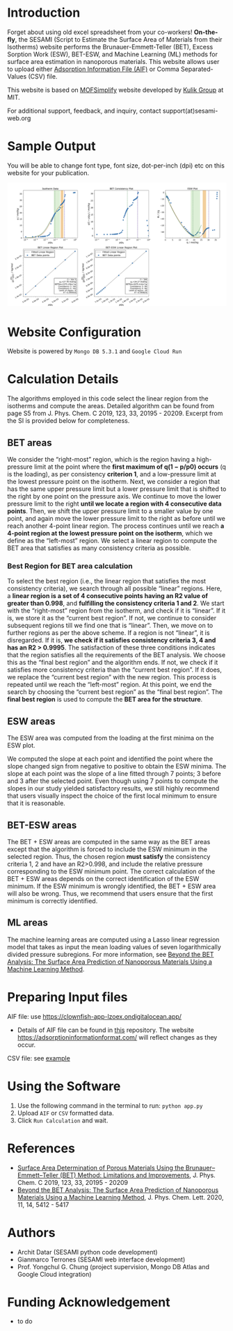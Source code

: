 # Introduction
Forget about using old excel spreadsheet from your co-workers! **On-the-fly**, the SESAMI (Script to Estimate the Surface Area of Materials from their Isotherms) website performs the Brunauer-Emmett-Teller (BET), Excess Sorption Work (ESW), BET-ESW, and Machine Learning (ML) methods for surface area
estimation in nanoporous materials. This website allows user to upload either [Adsorption Information File (AIF)](https://pubs.acs.org/doi/10.1021/acs.langmuir.1c00122) or Comma Separated-Values (CSV) file. 

This website is based on [MOFSimplify](https://github.com/hjkgrp/MOFSimplify) website developed by [Kulik Group](http://hjkgrp.mit.edu/) at MIT.

For additional support, feedback, and inquiry, contact support(at)sesami-web.org

# Sample Output
You will be able to change font type, font size, dot-per-inch (dpi) etc on this website for your publication.

![example_input](/example_input/sesami-output.png)

# Website Configuration
Website is powered by `Mongo DB 5.3.1` and `Google Cloud Run`

# Calculation Details
The algorithms employed in this code select the linear region from the isotherms and compute the areas. Detailed algorithm can be found from page S5 from J. Phys. Chem. C 2019, 123, 33, 20195 - 20209. Excerpt from the SI is provided below for completeness.

## BET areas
We consider the “right-most” region, which is the region having a high-pressure limit at the point where the **first maximum of q(1 − p/p0) occurs** (q is the loading), as per consistency **criterion 1**, and a low-pressure limit at the lowest pressure point on the isotherm. Next, we consider a region that has the same upper pressure limit but a lower pressure limit that is shifted to the right by one point on the pressure axis. We continue to move the lower pressure limit to the right **until we locate a region with 4 consecutive data points**. Then, we shift the upper pressure limit to a smaller value by one point, and again move the lower pressure limit to the right as before until we reach another 4-point linear region. The process continues until we reach **a 4-point region at the lowest pressure point on the isotherm**, which we define as the “left-most” region. We select a linear region to compute the BET area that satisfies as many consistency criteria as possible. 

### Best Region for BET area calculation
To select the best region (i.e., the linear region that satisfies the most consistency criteria), we search through all possible “linear” regions.
Here, a **linear region is a set of 4 consecutive points having an R2 value of greater than 0.998**, and **fulfilling the consistency criteria 1 and 2**. We start with the “right-most” region from the isotherm, and check if it is “linear”. If it is, we store it as the “current best region”. If not, we continue to consider subsequent regions till we find one that is “linear”. Then, we move on to further regions as per the above scheme. If a region is not “linear”, it is disregarded. If it is, **we check if it satisfies consistency criteria 3, 4 and has an R2 > 0.9995**. The satisfaction of these three conditions indicates that the region satisfies all the requirements of the BET analysis. We choose this as the “final best region” and the algorithm ends. If not, we check if it satisfies more consistency criteria than the “current best region”. If it does, we replace the “current best region” with the new region. This process is repeated until we reach the “left-most” region. At this point, we end the search by choosing the “current best region” as the “final best region”. The **final best region** is used to compute the **BET area for the structure**. 

## ESW areas
The ESW area was computed from the loading at the first minima on the ESW plot. 

We computed the slope at each point and identified the point where the slope changed sign from negative to positive to obtain the ESW minima. The slope at each point was the slope of a line fitted through 7 points; 3 before and 3 after the selected point. Even though using 7 points to compute the slopes in our study yielded satisfactory results, we still highly recommend that users visually inspect the choice of the first local minimum to ensure that it is reasonable. 

## BET-ESW areas
The BET + ESW areas are computed in the same way as the BET areas except that the algorithm is forced to include the ESW minimum in the selected region. Thus, the chosen region **must satisfy** the consistency criteria 1, 2 and have an R2>0.998, and include the relative pressure corresponding to the ESW minimum point. The correct calculation of the BET + ESW areas depends on the correct identification of the ESW minimum. If the ESW minimum is wrongly identified, the BET + ESW area will also be wrong. Thus, we recommend that users ensure that the first minimum is correctly identified. 

## ML areas
The machine learning areas are computed using a Lasso linear regression model that takes as input the mean loading values of seven logarithmically divided pressure subregions. For more information, see [Beyond the BET Analysis: The Surface Area Prediction of Nanoporous Materials Using a Machine Learning Method](https://pubs.acs.org/doi/abs/10.1021/acs.jpclett.0c01518).

# Preparing Input files
AIF file: use https://clownfish-app-lzoex.ondigitalocean.app/
- Details of AIF file can be found in [this](https://github.com/AIF-development-team/adsorptioninformationformat) repository. The website https://adsorptioninformationformat.com/ will reflect changes as they occur.

CSV file: see [example](/example_input/example_loading_data.csv)
# Using the Software
1. Use the following command in the terminal to run:
`python app.py`
2. Upload `AIF` or `CSV` formatted data.
3. Click `Run Calculation` and wait.

# References
- [Surface Area Determination of Porous Materials Using the Brunauer–Emmett–Teller (BET) Method: Limitations and Improvements](https://pubs.acs.org/doi/abs/10.1021/acs.jpcc.9b02116),
J. Phys. Chem. C 2019, 123, 33, 20195 - 20209
- [Beyond the BET Analysis: The Surface Area Prediction of Nanoporous Materials Using a Machine Learning Method](https://pubs.acs.org/doi/abs/10.1021/acs.jpclett.0c01518),
J. Phys. Chem. Lett. 2020, 11, 14, 5412 - 5417

# Authors
- Archit Datar (SESAMI python code development)
- Gianmarco Terrones (SESAMI web interface development)
- Prof. Yongchul G. Chung (project supervision, Mongo DB Atlas and Google Cloud integration)

# Funding Acknowledgement
- to do
